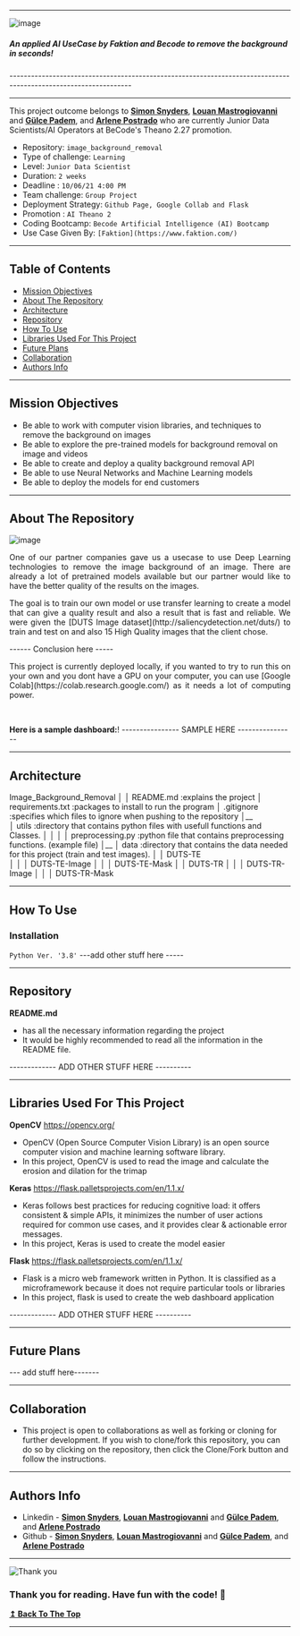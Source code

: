 ----------------------------------------------------------------------------------------------------------------
![image](https://user-images.githubusercontent.com/60827480/121077339-cd3aa200-c7d7-11eb-9d7c-b7b2b3ff5b80.png)

<h5> <strong> An applied AI UseCase by Faktion and Becode to remove the background in seconds! </strong> </h5>
----------------------------------------------------------------------------------------------------------------

---

This project outcome belongs to **[Simon Snyders](https://github.com/simonsny)**, **[Louan Mastrogiovanni](https://github.com/Louan-M)** and **[Gülce Padem](https://github.com/gpadem)**, and **[Arlene Postrado](https://github.com/arlene14ko)** who are currently Junior Data Scientists/AI Operators at BeCode's Theano 2.27 promotion.

- Repository: `image_background_removal`
- Type of challenge: `Learning`
- Level: `Junior Data Scientist`
- Duration: `2 weeks`
- Deadline : `10/06/21 4:00 PM`
- Team challenge: `Group Project`
- Deployment Strategy: `Github Page, Google Collab and Flask`
- Promotion : `AI Theano 2`
- Coding Bootcamp: `Becode Artificial Intelligence (AI) Bootcamp`
- Use Case Given By: `[Faktion](https://www.faktion.com/)`

---
## **Table of Contents**
- [Mission Objectives](#mission-objectives)
- [About The Repository](#about-the-repository)
- [Architecture](#architecture)
- [Repository](#repository)
- [How To Use](#how-to-use)
- [Libraries Used For This Project](#libraries-used-for-this-project)
- [Future Plans](#future-plans)
- [Collaboration](#collaboration)
- [Authors Info](#authors-info)

---

## **Mission Objectives**

- Be able to work with computer vision libraries, and techniques to remove the background on images
- Be able to explore the pre-trained models for background removal on image and videos
- Be able to create and deploy a quality background removal API
- Be able to use Neural Networks and Machine Learning models
- Be able to deploy the models for end customers

---

## **About The Repository**
![image](https://user-images.githubusercontent.com/60827480/121079465-6ec2f300-c7da-11eb-80ab-e69e244c9775.png)

<p align="justify">
One of our partner companies gave us a usecase to use Deep Learning technologies to remove the image background of an image. There are already a lot of pretrained models available but our partner would like to have the better quality of the results on the images.
</p>
<p align="justify">The goal is to train our own model or use transfer learning to create a model that can give a quality result and also a result that is fast and reliable. We were given the [DUTS Image dataset](http://saliencydetection.net/duts/) to train and test on and also 15 High Quality images that the client chose.</p>

<p align="justify"> ------ Conclusion here -----
</p>
<p align = "justify">This project is currently deployed locally, if you wanted to try to run this on your own and you dont have a GPU on your computer, you can use [Google Colab](https://colab.research.google.com/) as it needs a lot of computing power.</p>

<br/>

**Here is a sample dashboard:**!
 ---------------- SAMPLE HERE ----------------

---
## **Architecture**

Image_Background_Removal
│
│   README.md               :explains the project
│   requirements.txt        :packages to install to run the program
│   .gitignore              :specifies which files to ignore when pushing to the repository
│__   
│   utils                   :directory that contains python files with usefull functions and Classes.
│   │
│   │ preprocessing.py      :python file that contains preprocessing functions. (example file)
│__
│   data                    :directory that contains the data needed for this project (train and test images).
│   │ DUTS-TE               
│   │   │ DUTS-TE-Image
│   │   │ DUTS-TE-Mask 
│   │ DUTS-TR
│   │   │ DUTS-TR-Image
│   │   │ DUTS-TR-Mask 


---

## **How To Use**

### **Installation** 

`Python Ver. '3.8'`
---add other stuff here -----


---

## **Repository**


**README.md**

- has all the necessary information regarding the project
- It would be highly recommended to read all the information in the README file.


------------- ADD OTHER STUFF HERE ----------

---

## **Libraries Used For This Project**

**OpenCV** https://opencv.org/

- OpenCV (Open Source Computer Vision Library) is an open source computer vision and machine learning software library.
- In this project, OpenCV is used to read the image and calculate the erosion and dilation for the trimap

**Keras** https://flask.palletsprojects.com/en/1.1.x/

- Keras follows best practices for reducing cognitive load: it offers consistent & simple APIs, it minimizes the number of user actions required for common use cases, and it provides clear & actionable error messages.
- In this project, Keras is used to create the model easier

**Flask** https://flask.palletsprojects.com/en/1.1.x/

- Flask is a micro web framework written in Python. It is classified as a microframework because it does not require particular tools or libraries
- In this project, flask is used to create the web dashboard application


------------- ADD OTHER STUFF HERE ----------

---

## **Future Plans**

--- add stuff here-------

---

## **Collaboration**

- This project is open to collaborations as well as forking or cloning for further development. If you wish to clone/fork this repository, you can do so by clicking on the repository, then click the Clone/Fork button and follow the instructions.
---

## **Authors Info**

- Linkedin - **[Simon Snyders](https://www.linkedin.com/in/simon-snyders-9452aa146/)**, **[Louan Mastrogiovanni](https://www.linkedin.com/in/louan-mastrogiovanni-9a0a46143/)** and **[Gülce Padem](https://www.linkedin.com/in/gulce-padem/)**, and **[Arlene Postrado](https://www.linkedin.com/in/arlene-postrado/)**
- Github   - **[Simon Snyders](https://github.com/simonsny)**, **[Louan Mastrogiovanni](https://github.com/Louan-M)** and **[Gülce Padem](https://github.com/gpadem)**, and **[Arlene Postrado](https://github.com/arlene14ko)**

---

![Thank you](https://static.euronews.com/articles/320895/560x315_320895.jpg?1452514624)

### Thank you for reading. Have fun with the code! 🤗

[**↥ Back To The Top**](#table-of-contents)

---


